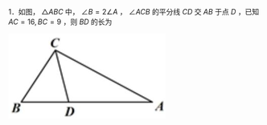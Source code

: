 1．如图， $\triangle A B C$ 中， $\angle B { = } 2 \angle A$ ， $\angle A C B$ 的平分线 $C D$ 交 $A B$ 于点 $D$ ，已知 $A C { = } 1 6 , B C { = } 9$ ，则 $B D$ 的长为

![](<../../qs_image_DB/专题1-1_一网打尽全等三角形模型_·十个模型（解析版）/8ee7ae1d7db46237aa0f583e46c8ff55d99851e76c876b03de669b192874da87.jpg>)
